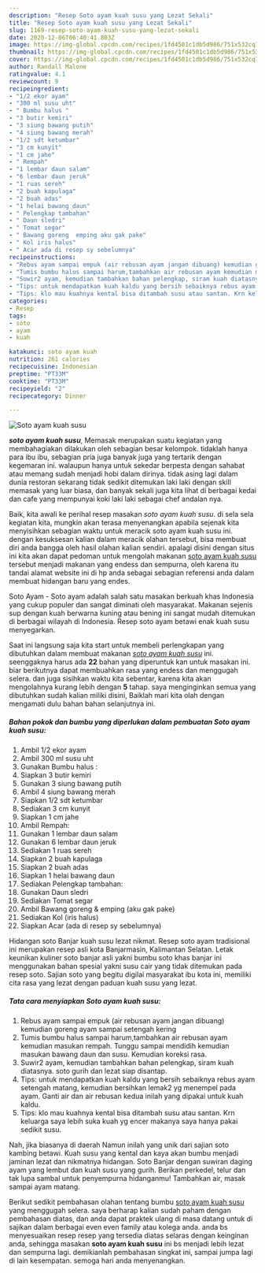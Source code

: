 ```yaml
---
description: "Resep Soto ayam kuah susu yang Lezat Sekali"
title: "Resep Soto ayam kuah susu yang Lezat Sekali"
slug: 1169-resep-soto-ayam-kuah-susu-yang-lezat-sekali
date: 2020-12-06T06:40:41.803Z
image: https://img-global.cpcdn.com/recipes/1fd4501c1db5d986/751x532cq70/soto-ayam-kuah-susu-foto-resep-utama.jpg
thumbnail: https://img-global.cpcdn.com/recipes/1fd4501c1db5d986/751x532cq70/soto-ayam-kuah-susu-foto-resep-utama.jpg
cover: https://img-global.cpcdn.com/recipes/1fd4501c1db5d986/751x532cq70/soto-ayam-kuah-susu-foto-resep-utama.jpg
author: Randall Malone
ratingvalue: 4.1
reviewcount: 9
recipeingredient:
- "1/2 ekor ayam"
- "300 ml susu uht"
- " Bumbu halus "
- "3 butir kemiri"
- "3 siung bawang putih"
- "4 siung bawang merah"
- "1/2 sdt ketumbar"
- "3 cm kunyit"
- "1 cm jahe"
- " Rempah"
- "1 lembar daun salam"
- "6 lembar daun jeruk"
- "1 ruas sereh"
- "2 buah kapulaga"
- "2 buah adas"
- "1 helai bawang daun"
- " Pelengkap tambahan"
- " Daun sledri"
- " Tomat segar"
- " Bawang goreng  emping aku gak pake"
- " Kol iris halus"
- " Acar ada di resep sy sebelumnya"
recipeinstructions:
- "Rebus ayam sampai empuk (air rebusan ayam jangan dibuang) kemudian goreng ayam sampai setengah kering"
- "Tumis bumbu halus sampai harum,tambahkan air rebusan ayam kemudian masukan rempah. Tunggu sampai mendidih kemudian masukan bawang daun dan susu. Kemudian koreksi rasa."
- "Suwir2 ayam, kemudian tambahkan bahan pelengkap, siram kuah diatasnya. soto gurih dan lezat siap disantap."
- "Tips: untuk mendapatkan kuah kaldu yang bersih sebaiknya rebus ayam setengah matang, kemudian bersihkan lemak2 yg menempel pada ayam. Ganti air dan air rebusan kedua inilah yang dipakai untuk kuah kaldu."
- "Tips: klo mau kuahnya kental bisa ditambah susu atau santan. Krn keluarga saya lebih suka kuah yg encer makanya saya hanya pakai sedikit susu."
categories:
- Resep
tags:
- soto
- ayam
- kuah

katakunci: soto ayam kuah 
nutrition: 261 calories
recipecuisine: Indonesian
preptime: "PT33M"
cooktime: "PT33M"
recipeyield: "2"
recipecategory: Dinner

---
```



![Soto ayam kuah susu](https://img-global.cpcdn.com/recipes/1fd4501c1db5d986/751x532cq70/soto-ayam-kuah-susu-foto-resep-utama.jpg)

<b><i>soto ayam kuah susu</i></b>, Memasak merupakan suatu kegiatan yang membahagiakan dilakukan oleh sebagian besar kelompok. tidaklah hanya para ibu ibu, sebagian pria juga banyak juga yang tertarik dengan kegemaran ini. walaupun hanya untuk sekedar berpesta dengan sahabat atau memang sudah menjadi hobi dalam dirinya. tidak asing lagi dalam dunia restoran sekarang tidak sedikit ditemukan laki laki dengan skill memasak yang luar biasa, dan banyak sekali juga kita lihat di berbagai kedai dan cafe yang mempunyai koki laki laki sebagai chef andalan nya.

Baik, kita awali ke perihal resep masakan <i>soto ayam kuah susu</i>. di sela sela kegiatan kita, mungkin akan terasa menyenangkan apabila sejenak kita menyisihkan sebagian waktu untuk meracik soto ayam kuah susu ini. dengan kesuksesan kalian dalam meracik olahan tersebut, bisa membuat diri anda bangga oleh hasil olahan kalian sendiri. apalagi disini dengan situs ini kita akan dapat pedoman untuk mengolah makanan <u>soto ayam kuah susu</u> tersebut menjadi makanan yang endess dan sempurna, oleh karena itu tandai alamat website ini di hp anda sebagai sebagian referensi anda dalam membuat hidangan baru yang endes.

Soto Ayam - Soto ayam adalah salah satu masakan berkuah khas Indonesia yang cukup populer dan sangat diminati oleh masyarakat. Makanan sejenis sup dengan kuah berwarna kuning atau bening ini sangat mudah ditemukan di berbagai wilayah di Indonesia. Resep soto ayam betawi enak kuah susu menyegarkan.


Saat ini langsung saja kita start untuk membeli perlengkapan yang dibutuhkan dalam membuat makanan <u><i>soto ayam kuah susu</i></u> ini. seenggaknya harus ada <b>22</b> bahan yang diperuntuk kan untuk masakan ini. biar berikutnya dapat membuahkan rasa yang endess dan menggugah selera. dan juga sisihkan waktu kita sebentar, karena kita akan mengolahnya kurang lebih dengan <b>5</b> tahap. saya menginginkan semua yang dibutuhkan sudah kalian miliki disini, Baiklah mari kita olah dengan mengamati dulu bahan bahan selanjutnya ini.

<!--inarticleads1-->

##### Bahan pokok dan bumbu yang diperlukan dalam pembuatan Soto ayam kuah susu:

1. Ambil 1/2 ekor ayam
1. Ambil 300 ml susu uht
1. Gunakan  Bumbu halus :
1. Siapkan 3 butir kemiri
1. Gunakan 3 siung bawang putih
1. Ambil 4 siung bawang merah
1. Siapkan 1/2 sdt ketumbar
1. Sediakan 3 cm kunyit
1. Siapkan 1 cm jahe
1. Ambil  Rempah:
1. Gunakan 1 lembar daun salam
1. Gunakan 6 lembar daun jeruk
1. Sediakan 1 ruas sereh
1. Siapkan 2 buah kapulaga
1. Siapkan 2 buah adas
1. Siapkan 1 helai bawang daun
1. Sediakan  Pelengkap tambahan:
1. Gunakan  Daun sledri
1. Sediakan  Tomat segar
1. Ambil  Bawang goreng &amp; emping (aku gak pake)
1. Sediakan  Kol (iris halus)
1. Siapkan  Acar (ada di resep sy sebelumnya)


Hidangan soto Banjar kuah susu lezat nikmat. Resep soto ayam tradisional ini merupakan resep asli kota Banjarmasin, Kalimantan Selatan. Letak keunikan kuliner soto banjar asli yakni bumbu soto khas banjar ini menggunakan bahan spesial yakni susu cair yang tidak ditemukan pada resep soto. Sajian soto yang begitu digilai masyarakat ibu kota ini, memiliki cita rasa yang lezat dengan paduan kuah susu yang lezat. 

<!--inarticleads2-->

##### Tata cara menyiapkan Soto ayam kuah susu:

1. Rebus ayam sampai empuk (air rebusan ayam jangan dibuang) kemudian goreng ayam sampai setengah kering
1. Tumis bumbu halus sampai harum,tambahkan air rebusan ayam kemudian masukan rempah. Tunggu sampai mendidih kemudian masukan bawang daun dan susu. Kemudian koreksi rasa.
1. Suwir2 ayam, kemudian tambahkan bahan pelengkap, siram kuah diatasnya. soto gurih dan lezat siap disantap.
1. Tips: untuk mendapatkan kuah kaldu yang bersih sebaiknya rebus ayam setengah matang, kemudian bersihkan lemak2 yg menempel pada ayam. Ganti air dan air rebusan kedua inilah yang dipakai untuk kuah kaldu.
1. Tips: klo mau kuahnya kental bisa ditambah susu atau santan. Krn keluarga saya lebih suka kuah yg encer makanya saya hanya pakai sedikit susu.


Nah, jika biasanya di daerah Namun inilah yang unik dari sajian soto kambing betawi. Kuah susu yang kental dan kaya akan bumbu menjadi jaminan lezat dan nikmatnya hidangan. Soto Banjar dengan suwiran daging ayam yang lembut dan kuah susu yang gurih. Berikan perkedel, telur dan tak lupa sambal untuk penyempurna hidanganmu! Tambahkan air, masak sampai ayam matang. 

Berikut sedikit pembahasan olahan tentang bumbu <u>soto ayam kuah susu</u> yang menggugah selera. saya berharap kalian sudah paham dengan pembahasan diatas, dan anda dapat praktek ulang di masa datang untuk di sajikan dalam berbagai even even family atau kolega anda. anda bs menyesuaikan resep resep yang tersedia diatas selaras dengan keinginan anda, sehingga masakan <b>soto ayam kuah susu</b> ini bs menjadi lebih lezat dan sempurna lagi. demikianlah pembahasan singkat ini, sampai jumpa lagi di lain kesempatan. semoga hari anda menyenangkan.
